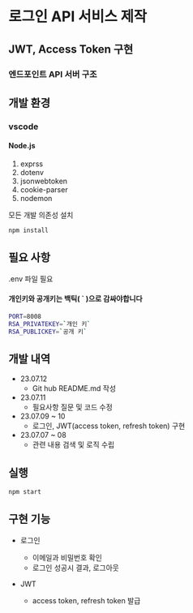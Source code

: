 # 로그인 API 서비스 제작
## JWT, Access Token 구현
### 엔드포인트 API 서버 구조

## 개발 환경

### vscode
#### Node.js
1. exprss
2. dotenv
3. jsonwebtoken
4. cookie-parser
5. nodemon

모든 개발 의존성 설치

```sh
npm install
```

## 필요 사항

.env 파일 필요
#### 개인키와 공개키는 백틱( ` )으로 감싸야합니다

```sh
PORT=8008
RSA_PRIVATEKEY=`개인 키`
RSA_PUBLICKEY=`공개 키`
```


## 개발 내역

* 23.07.12
    * Git hub README.md 작성
* 23.07.11
    * 필요사항 질문 및 코드 수정
* 23.07.09 ~ 10
    * 로그인, JWT(access token, refresh token) 구현
* 23.07.07 ~ 08
    * 관련 내용 검색 및 로직 수립

## 실행

```sh
npm start
```

## 구현 기능

* 로그인
  * 이메일과 비밀번호 확인
  * 로그인 성공시 결과, 로그아웃

* JWT
  * access token, refresh token 발급

